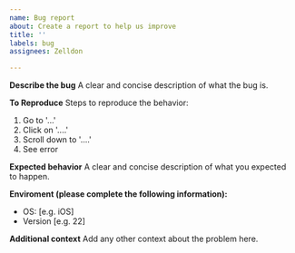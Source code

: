 ```yaml
---
name: Bug report
about: Create a report to help us improve
title: ''
labels: bug
assignees: Zelldon

---
```


**Describe the bug**
A clear and concise description of what the bug is.

**To Reproduce**
Steps to reproduce the behavior:
1. Go to '...'
2. Click on '....'
3. Scroll down to '....'
4. See error

**Expected behavior**
A clear and concise description of what you expected to happen.

**Enviroment (please complete the following information):**
 - OS: [e.g. iOS]
 - Version [e.g. 22]

**Additional context**
Add any other context about the problem here.
